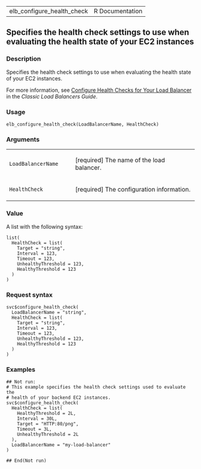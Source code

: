 <table style="width: 100%;">
<tbody>
<tr class="odd">
<td>elb_configure_health_check</td>
<td style="text-align: right;">R Documentation</td>
</tr>
</tbody>
</table>

## Specifies the health check settings to use when evaluating the health state of your EC2 instances

### Description

Specifies the health check settings to use when evaluating the health
state of your EC2 instances.

For more information, see [Configure Health Checks for Your Load
Balancer](https://docs.aws.amazon.com/elasticloadbalancing/latest/classic/elb-healthchecks.html)
in the *Classic Load Balancers Guide*.

### Usage

    elb_configure_health_check(LoadBalancerName, HealthCheck)

### Arguments

<table>
<colgroup>
<col style="width: 35%" />
<col style="width: 65%" />
</colgroup>
<tbody>
<tr class="odd">
<td><code
id="elb_configure_health_check_:_LoadBalancerName">LoadBalancerName</code></td>
<td><p>[required] The name of the load balancer.</p></td>
</tr>
<tr class="even">
<td><code
id="elb_configure_health_check_:_HealthCheck">HealthCheck</code></td>
<td><p>[required] The configuration information.</p></td>
</tr>
</tbody>
</table>

### Value

A list with the following syntax:

    list(
      HealthCheck = list(
        Target = "string",
        Interval = 123,
        Timeout = 123,
        UnhealthyThreshold = 123,
        HealthyThreshold = 123
      )
    )

### Request syntax

    svc$configure_health_check(
      LoadBalancerName = "string",
      HealthCheck = list(
        Target = "string",
        Interval = 123,
        Timeout = 123,
        UnhealthyThreshold = 123,
        HealthyThreshold = 123
      )
    )

### Examples

    ## Not run: 
    # This example specifies the health check settings used to evaluate the
    # health of your backend EC2 instances.
    svc$configure_health_check(
      HealthCheck = list(
        HealthyThreshold = 2L,
        Interval = 30L,
        Target = "HTTP:80/png",
        Timeout = 3L,
        UnhealthyThreshold = 2L
      ),
      LoadBalancerName = "my-load-balancer"
    )

    ## End(Not run)
